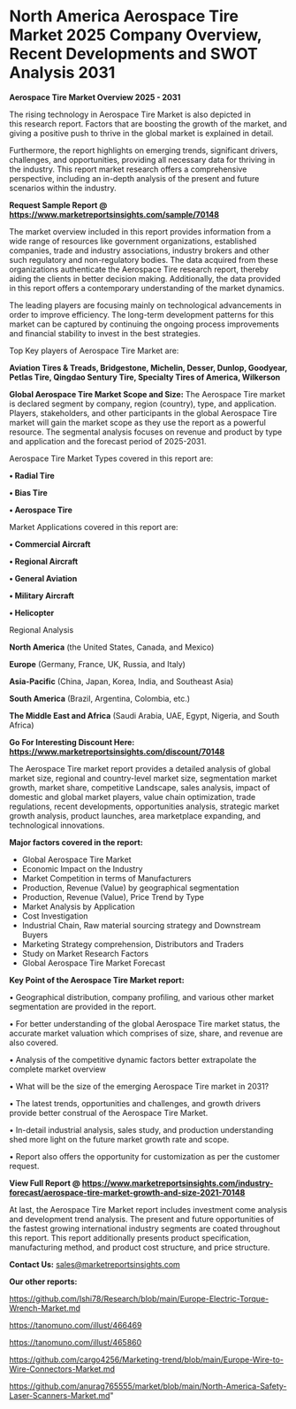 # North America Aerospace Tire Market 2025 Company Overview, Recent Developments and SWOT Analysis 2031

<Strong> Aerospace Tire Market Overview 2025 - 2031</strong>

The rising technology in Aerospace Tire Market is also depicted in this research report. Factors that are boosting the growth of the market, and giving a positive push to thrive in the global market is explained in detail.

Furthermore, the report highlights on emerging trends, significant drivers, challenges, and opportunities, providing all necessary data for thriving in the industry. This report market research offers a comprehensive perspective, including an in-depth analysis of the present and future scenarios within the industry.

<strong>Request Sample Report @ <a href=https://www.marketreportsinsights.com/sample/70148>https://www.marketreportsinsights.com/sample/70148</a></strong>

The market overview included in this report provides information from a wide range of resources like government organizations, established companies, trade and industry associations, industry brokers and other such regulatory and non-regulatory bodies. The data acquired from these organizations authenticate the Aerospace Tire research report, thereby aiding the clients in better decision making. Additionally, the data provided in this report offers a contemporary understanding of the market dynamics.

The leading players are focusing mainly on technological advancements in order to improve efficiency. The long-term development patterns for this market can be captured by continuing the ongoing process improvements and financial stability to invest in the best strategies.

Top Key players of Aerospace Tire Market are:

<strong>Aviation Tires & Treads, Bridgestone, Michelin, Desser, Dunlop, Goodyear, Petlas Tire, Qingdao Sentury Tire, Specialty Tires of America, Wilkerson</strong>

<strong><b>Global Aerospace Tire Market Scope and Size:</b></strong>
The Aerospace Tire market is declared segment by company, region (country), type, and application. Players, stakeholders, and other participants in the global Aerospace Tire market will gain the market scope as they use the report as a powerful resource. The segmental analysis focuses on revenue and product by type and application and the forecast period of 2025-2031.

Aerospace Tire Market Types covered in this report are:

<strong>• Radial Tire

• Bias Tire

• Aerospace Tire</strong>

Market Applications covered in this report are:

<strong>• Commercial Aircraft

• Regional Aircraft

• General Aviation

• Military Aircraft

• Helicopter</strong> 

Regional Analysis

<strong>North America</strong> (the United States, Canada, and Mexico)

<strong>Europe</strong> (Germany, France, UK, Russia, and Italy)

<strong>Asia-Pacific</strong> (China, Japan, Korea, India, and Southeast Asia)

<strong>South America</strong> (Brazil, Argentina, Colombia, etc.)

<strong>The Middle East and Africa</strong> (Saudi Arabia, UAE, Egypt, Nigeria, and South Africa)

<strong>Go For Interesting Discount Here: <a href=https://www.marketreportsinsights.com/discount/70148>https://www.marketreportsinsights.com/discount/70148</a></strong>

The Aerospace Tire market report provides a detailed analysis of global market size, regional and country-level market size, segmentation market growth, market share, competitive Landscape, sales analysis, impact of domestic and global market players, value chain optimization, trade regulations, recent developments, opportunities analysis, strategic market growth analysis, product launches, area marketplace expanding, and technological innovations.

<strong><b>Major factors covered in the report:</b></strong>
<ul>
  <li>Global Aerospace Tire Market </li>
  <li>Economic Impact on the Industry</li>
  <li>Market Competition in terms of Manufacturers</li>
  <li>Production, Revenue (Value) by geographical segmentation</li>
  <li>Production, Revenue (Value), Price Trend by Type</li>
  <li>Market Analysis by Application</li>
  <li>Cost Investigation</li>
  <li>Industrial Chain, Raw material sourcing strategy and Downstream Buyers</li>
  <li>Marketing Strategy comprehension, Distributors and Traders</li>
  <li>Study on Market Research Factors</li>
  <li>Global Aerospace Tire Market Forecast</li>
</ul>

<strong><b>Key Point of the Aerospace Tire Market report:</b></strong>

• Geographical distribution, company profiling, and various other market segmentation are provided in the report.

• For better understanding of the global Aerospace Tire market status, the accurate market valuation which comprises of size, share, and revenue are also covered.

• Analysis of the competitive dynamic factors better extrapolate the complete market overview

• What will be the size of the emerging Aerospace Tire market in 2031?

• The latest trends, opportunities and challenges, and growth drivers provide better construal of the Aerospace Tire Market.

• In-detail industrial analysis, sales study, and production understanding shed more light on the future market growth rate and scope.

• Report also offers the opportunity for customization as per the customer request.

<strong><b>View Full Report @ <a href=https://www.marketreportsinsights.com/industry-forecast/aerospace-tire-market-growth-and-size-2021-70148>https://www.marketreportsinsights.com/industry-forecast/aerospace-tire-market-growth-and-size-2021-70148</a></b></strong>


At last, the Aerospace Tire Market report includes investment come analysis and development trend analysis. The present and future opportunities of the fastest growing international industry segments are coated throughout this report. This report additionally presents product specification, manufacturing method, and product cost structure, and price structure.

<strong>Contact Us:</strong>
sales@marketreportsinsights.com

<strong>Our other reports:</strong>

<a href=https://github.com/Ishi78/Research/blob/main/Europe-Electric-Torque-Wrench-Market.md>https://github.com/Ishi78/Research/blob/main/Europe-Electric-Torque-Wrench-Market.md</a>

<a href=https://tanomuno.com/illust/466469>https://tanomuno.com/illust/466469</a>

<a href=https://tanomuno.com/illust/465860>https://tanomuno.com/illust/465860</a>

<a href=https://github.com/cargo4256/Marketing-trend/blob/main/Europe-Wire-to-Wire-Connectors-Market.md>https://github.com/cargo4256/Marketing-trend/blob/main/Europe-Wire-to-Wire-Connectors-Market.md</a>

<a href=https://github.com/anurag765555/market/blob/main/North-America-Safety-Laser-Scanners-Market.md>https://github.com/anurag765555/market/blob/main/North-America-Safety-Laser-Scanners-Market.md</a>"
